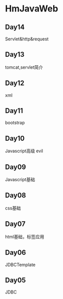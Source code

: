 # HmJavaWeb
## Day14
Servlet&http&request
## Day13
tomcat,servlet简介
## Day12
xml
## Day11
bootstrap
## Day10
Javascript高级  evil
## Day09
Javascript基础
## Day08
css基础
## Day07
html基础，标签应用
## Day06 
JDBCTemplate
## Day05
JDBC



